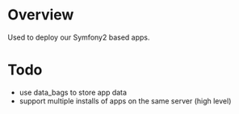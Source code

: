 Overview
========

Used to deploy our Symfony2 based apps.

Todo
====

- use data_bags to store app data
- support multiple installs of apps on the same server (high level)
